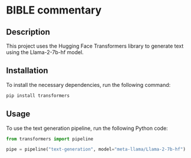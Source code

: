 # BIBLE commentary

## Description

This project uses the Hugging Face Transformers library to generate text using the Llama-2-7b-hf model.

## Installation

To install the necessary dependencies, run the following command:

```bash
pip install transformers
```

## Usage

To use the text generation pipeline, run the following Python code:

```python
from transformers import pipeline

pipe = pipeline("text-generation", model="meta-llama/Llama-2-7b-hf")
```
